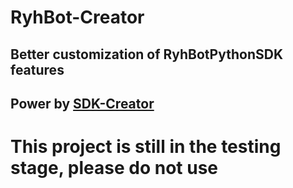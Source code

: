 # RyhBot-Creator

## Better customization of RyhBotPythonSDK features

## Power by [SDK-Creator](https://github.com/runoneall/SDK-Creator)

# This project is still in the testing stage, please do not use
